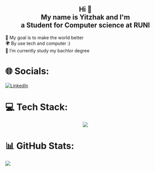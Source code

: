 <h2 align="center"> Hi 👋<br /> My name is Yitzhak and I'm <br /> a Student for Computer science at RUNI </h2>
<p>
🎯 My goal is to make the world better <br>
🌍 By use tech and computer :) <br>
🌱 I’m currently study my bachlor degree <br>
</p>

# 🌐 Socials:
[![LinkedIn](https://img.shields.io/badge/LinkedIn-%230077B5.svg?logo=linkedin&logoColor=white)](https://www.linkedin.com/in/yitzhak-bar-or-%D7%91%D7%A8-%D7%90%D7%95%D7%A8-%D7%99%D7%A6%D7%97%D7%A7-243a51221/) 

# 💻 Tech Stack:
<p align="center">
  <a href="https://skillicons.dev">
    <img src="https://skillicons.dev/icons?i=git,github,gmail,discord,linux,vscode,html,css,js,java,py,c,cs" />
  </a>
</p>


# 📊 GitHub Stats:
![](https://github-readme-streak-stats.herokuapp.com/?user=Yitzhak851&theme=radical&hide_border=false)<br/>
